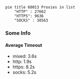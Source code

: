 
```mermaid
pie title 60013 Proxies in list
    "HTTP" : 27662
    "HTTPS": 9636
    "SOCKS" : 30563
```

### Some Info
#### Average Timeout

- mixed: 3.6s
- http: 1.9s
- https: 8.2s
- socks: 5.2s